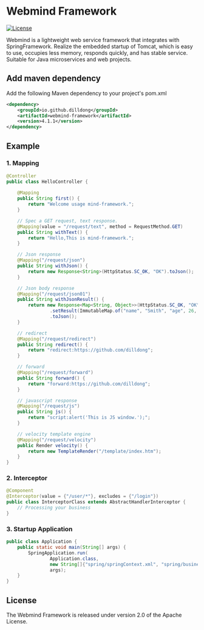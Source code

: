 
# Webmind Framework

[![License](https://img.shields.io/badge/License-Apache-green)](https://raw.githubusercontent.com/dilldong/webmind/master/LICENSE)

Webmind is a lightweight web service framework that integrates with SpringFramework. Realize the embedded startup of Tomcat, which is easy to use, occupies less memory, responds quickly, and has stable service. Suitable for Java microservices and web projects.
## Add maven dependency
Add the following Maven dependency to your project's pom.xml
```xml
<dependency>
    <groupId>io.github.dilldong</groupId>
    <artifactId>webmind-framework</artifactId>
    <version>4.1.1</version>
</dependency>
```
## Example
### 1. Mapping
```java
@Controller
public class HelloController {
    
    @Mapping
    public String first() {
        return "Welcome usage mind-framework.";
    }

    // Spec a GET request, text response.
    @Mapping(value = "/request/text", method = RequestMethod.GET)
    public String withText() {
        return "Hello,This is mind-framework.";
    }

    // Json response
    @Mapping("/request/json")
    public String withJson() {
        return new Response<String>(HttpStatus.SC_OK, "OK").toJson();
    }

    // Json body response
    @Mapping("/request/json01")
    public String withJsonResult() {
        return new Response<Map<String, Object>>(HttpStatus.SC_OK, "OK")
                .setResult(ImmutableMap.of("name", "Smith", "age", 26, "gender", "Male"))
                .toJson();
    }

    // redirect
    @Mapping("/request/redirect")
    public String redirect() {
        return "redirect:https://github.com/dilldong";
    }

    // forward
    @Mapping("/request/forward")
    public String forward() {
        return "forward:https://github.com/dilldong";
    }

    // javascript response
    @Mapping("/request/js")
    public String js() {
        return "script:alert('This is JS window.');";
    }

    // velocity template engine
    @Mapping("/request/velocity")
    public Render velocity() {
        return new TemplateRender("/template/index.htm");
    }
}
```

### 2. Interceptor
```java
@Component
@Interceptor(value = {"/user/*"}, excludes = {"/login"})
public class InterceptorClass extends AbstractHandlerInterceptor {
    // Processing your business
}
```

### 3. Startup Application
```java
public class Application {
    public static void main(String[] args) {
        SpringApplication.run(
                Application.class,
                new String[]{"spring/springContext.xml", "spring/businessConfig.xml"},
                args);
    }
}
```

## License
The Webmind Framework is released under version 2.0 of the Apache License.